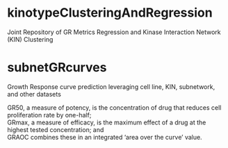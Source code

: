 # kinotypeClusteringAndRegression
Joint Repository of GR Metrics Regression and Kinase Interaction Network (KIN) Clustering

# subnetGRcurves
Growth Response curve prediction leveraging cell line, KIN, subnetwork, and other datasets

GR50, a measure of potency, is the concentration of drug that reduces cell proliferation rate by one-half;  
GRmax, a measure of efficacy, is the maximum effect of a drug at the highest tested concentration; and   
GRAOC combines these in an integrated ‘area over the curve’ value.
